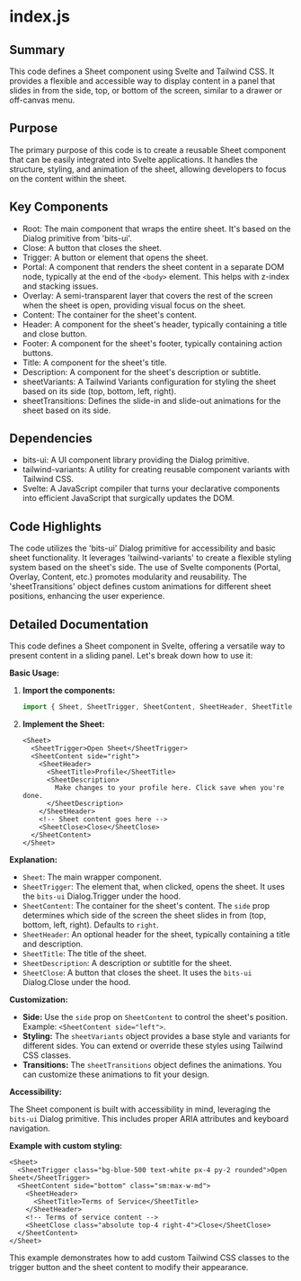 # index.js

## Summary
This code defines a Sheet component using Svelte and Tailwind CSS. It provides a flexible and accessible way to display content in a panel that slides in from the side, top, or bottom of the screen, similar to a drawer or off-canvas menu.

## Purpose
The primary purpose of this code is to create a reusable Sheet component that can be easily integrated into Svelte applications. It handles the structure, styling, and animation of the sheet, allowing developers to focus on the content within the sheet.

## Key Components
- Root: The main component that wraps the entire sheet. It's based on the Dialog primitive from 'bits-ui'.
- Close: A button that closes the sheet.
- Trigger: A button or element that opens the sheet.
- Portal: A component that renders the sheet content in a separate DOM node, typically at the end of the `<body>` element. This helps with z-index and stacking issues.
- Overlay: A semi-transparent layer that covers the rest of the screen when the sheet is open, providing visual focus on the sheet.
- Content: The container for the sheet's content.
- Header: A component for the sheet's header, typically containing a title and close button.
- Footer: A component for the sheet's footer, typically containing action buttons.
- Title: A component for the sheet's title.
- Description: A component for the sheet's description or subtitle.
- sheetVariants: A Tailwind Variants configuration for styling the sheet based on its side (top, bottom, left, right).
- sheetTransitions: Defines the slide-in and slide-out animations for the sheet based on its side.

## Dependencies
- bits-ui: A UI component library providing the Dialog primitive.
- tailwind-variants: A utility for creating reusable component variants with Tailwind CSS.
- Svelte: A JavaScript compiler that turns your declarative components into efficient JavaScript that surgically updates the DOM.

## Code Highlights
The code utilizes the 'bits-ui' Dialog primitive for accessibility and basic sheet functionality. It leverages 'tailwind-variants' to create a flexible styling system based on the sheet's side. The use of Svelte components (Portal, Overlay, Content, etc.) promotes modularity and reusability. The 'sheetTransitions' object defines custom animations for different sheet positions, enhancing the user experience.

## Detailed Documentation
This code defines a Sheet component in Svelte, offering a versatile way to present content in a sliding panel. Let's break down how to use it:

**Basic Usage:**

1.  **Import the components:**

    ```javascript
    import { Sheet, SheetTrigger, SheetContent, SheetHeader, SheetTitle, SheetDescription, SheetClose } from '$lib/components/ui/sheet';
    ```

2.  **Implement the Sheet:**

    ```svelte
    <Sheet>
      <SheetTrigger>Open Sheet</SheetTrigger>
      <SheetContent side="right">
        <SheetHeader>
          <SheetTitle>Profile</SheetTitle>
          <SheetDescription>
            Make changes to your profile here. Click save when you're done.
          </SheetDescription>
        </SheetHeader>
        <!-- Sheet content goes here -->
        <SheetClose>Close</SheetClose>
      </SheetContent>
    </Sheet>
    ```

**Explanation:**

*   `Sheet`: The main wrapper component.
*   `SheetTrigger`: The element that, when clicked, opens the sheet.  It uses the `bits-ui` Dialog.Trigger under the hood.
*   `SheetContent`:  The container for the sheet's content. The `side` prop determines which side of the screen the sheet slides in from (top, bottom, left, right).  Defaults to `right`.
*   `SheetHeader`: An optional header for the sheet, typically containing a title and description.
*   `SheetTitle`: The title of the sheet.
*   `SheetDescription`: A description or subtitle for the sheet.
*   `SheetClose`: A button that closes the sheet. It uses the `bits-ui` Dialog.Close under the hood.

**Customization:**

*   **Side:** Use the `side` prop on `SheetContent` to control the sheet's position.  Example: `<SheetContent side="left">`.
*   **Styling:**  The `sheetVariants` object provides a base style and variants for different sides. You can extend or override these styles using Tailwind CSS classes.
*   **Transitions:** The `sheetTransitions` object defines the animations.  You can customize these animations to fit your design.

**Accessibility:**

The Sheet component is built with accessibility in mind, leveraging the `bits-ui` Dialog primitive. This includes proper ARIA attributes and keyboard navigation.

**Example with custom styling:**

```svelte
<Sheet>
  <SheetTrigger class="bg-blue-500 text-white px-4 py-2 rounded">Open Sheet</SheetTrigger>
  <SheetContent side="bottom" class="sm:max-w-md">
    <SheetHeader>
      <SheetTitle>Terms of Service</SheetTitle>
    </SheetHeader>
    <!-- Terms of service content -->
    <SheetClose class="absolute top-4 right-4">Close</SheetClose>
  </SheetContent>
</Sheet>
```

This example demonstrates how to add custom Tailwind CSS classes to the trigger button and the sheet content to modify their appearance.

